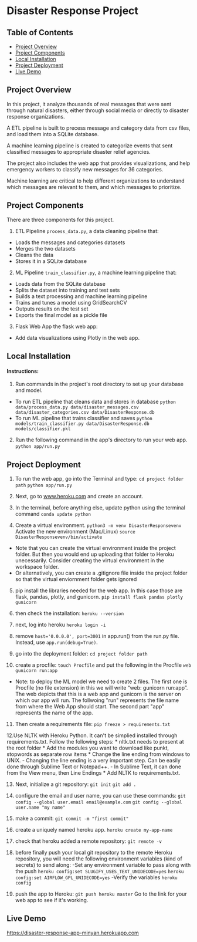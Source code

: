 # Disaster Response Project

## Table of Contents

- [Project Overview](#Project-Overview)
- [Project Components](#Project-Components)
- [Local Installation](#Local-Installation)
- [Project Deployment](#Project-Deployment)
- [Live Demo](#Live-Demo)

## Project Overview

In this project, it analyze thousands of real messages that were sent through natural disasters, either through social media or directly to disaster response organizations.

A ETL pipeline is built to precess message and category data from csv files, and load them into a SQLite database.

A machine learning pipeline is created to categorize events that sent classified messages to appropriate disaster relief agencies.

The project also includes the web app  that provides visualizations, and help emergency workers to classify new messages for 36 categories. 

Machine learning are critical to help different organizations to understand which messages are relevant to them, and which messages to prioritize.

## Project Components
There are three components for this project.

1. ETL Pipeline
`process_data.py`, a data cleaning pipeline that:
- Loads the messages and categories datasets
- Merges the two datasets
- Cleans the data
- Stores it in a SQLite database

2. ML Pipeline
`train_classifier.py`, a machine learning pipeline that:
- Loads data from the SQLite database
- Splits the dataset into training and test sets
- Builds a text processing and machine learning pipeline
- Trains and tunes a model using GridSearchCV
- Outputs results on the test set
- Exports the final model as a pickle file

3. Flask Web App
the flask web app:
- Add data visualizations using Plotly in the web app. 

## Local Installation
#### Instructions:
1. Run commands in the project's root directory to set up your database and model.
- To run ETL pipeline that cleans data and stores in database
  `python data/process_data.py data/disaster_messages.csv data/disaster_categories.csv data/DisasterResponse.db`
- To run ML pipeline that trains classifier and saves
 `python models/train_classifier.py data/DisasterResponse.db models/classifier.pkl`

2. Run the following command in the app's directory to run your web app.
 `python app/run.py`

## Project Deployment
1. To run the web app, go into the Terminal and type:
`cd project folder path`
`python app/run.py`

2. Next, go to www.heroku.com and create an account.

3. In the terminal, before anything else, update python using the terminal command `conda update python`

4. Create a virtual environment. 
`python3 -m venv DisasterResponsevenv`
Activate the new environment (Mac/Linux)
`source DisasterResponsevenv/bin/activate`

- Note that you can create the virtual environment inside the project folder. But then you would end up uploading that folder to Heroku unecessarily. Consider creating the virtual environment in the workspace folder. 
- Or alternatively, you can create a .gitignore file inside the project folder so that the virtual enviornment folder gets ignored

5. pip install the libraries needed for the web app. In this case those are flask, pandas, plotly, and gunicorn. 
`pip install flask pandas plotly gunicorn`

6. then check the installation:
`heroku --version`

7. next, log into heroku
`heroku login -i`

8. remove `host='0.0.0.0', port=3001` in app.run() from the run.py file. Instead, use `app.run(debug=True)`.

9. go into the deployment folder:
`cd project folder path`

10. create a procfile:
`touch Procfile`
and put the following in the Procfile
`web gunicorn run:app`

- Note: to deploy the ML model we need to create 2 files. The first one is Procfile (no file extension) in this we will write “web: gunicorn run:app”. The web depicts that this is a web app and gunicorn is the server on which our app will run. The follwoing "run" represents the file name from where the Web App should start. The second part "app" represents the name of the app.

11. Then create a requirements file:
`pip freeze > requirements.txt`

12.Use NLTK with Heroku Python. It can't be simplied installed through requirements.txt. Follow the following steps:
    * nltk.txt needs to present at the root folder
    * Add the modules you want to download like punkt, stopwords as separate row items
    * Change the line ending from windows to UNIX.
        - Changing the line ending is a very important step. Can be easily done through Sublime Text or Notepad++. 
        - In Sublime Text, it can done from the View menu, then Line Endings
    * Add NLTK to requirements.txt.

13. Next, initialize a git repository:
`git init`
`git add .`

14. configure the email and user name, you can use these commands:
`git config --global user.email email@example.com`
`git config --global user.name "my name"`

15. make a commit:
`git commit -m "first commit"`

16. create a uniquely named heroku app. 
`heroku create my-app-name`

17. check that heroku added a remote repository:
`git remote -v`

18. before finally push your local git repository to the remote Heroku repository, you will need the following environment variables (kind of secrets) to send along:
-Set any environment variable to pass along with the push
`heroku config:set SLUGIFY_USES_TEXT_UNIDECODE=yes`
`heroku config:set AIRFLOW_GPL_UNIDECODE=yes`
-Verify the variables
`heroku config`

19. push the app to Heroku:
`git push heroku master`
Go to the link for your web app to see if it's working. 

## Live Demo
https://disaster-response-app-minyan.herokuapp.com

